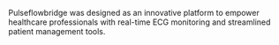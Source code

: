 Pulseflowbridge was designed as an innovative platform to empower healthcare professionals with real-time ECG monitoring and streamlined patient management tools.
